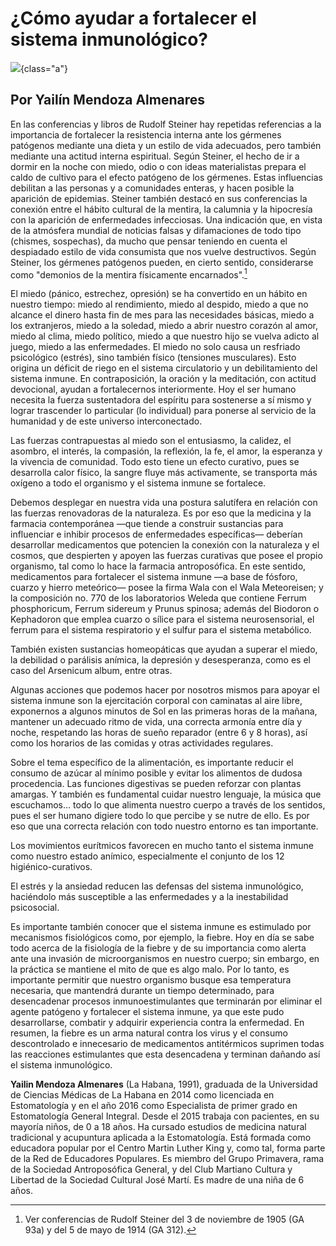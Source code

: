 # ¿Cómo ayudar a fortalecer el sistema inmunológico?

![](immune-system-1.jpg){class="a"}

## Por Yailín Mendoza Almenares

En las conferencias y libros de Rudolf Steiner hay repetidas referencias
a la importancia de fortalecer la resistencia interna ante los gérmenes
patógenos mediante una dieta y un estilo de vida adecuados, pero también
mediante una actitud interna espiritual. Según Steiner, el hecho de ir a
dormir en la noche con miedo, odio o con ideas materialistas prepara el
caldo de cultivo para el efecto patógeno de los gérmenes. Estas
influencias debilitan a las personas y a comunidades enteras, y hacen
posible la aparición de epidemias. Steiner también destacó en sus
conferencias la conexión entre el hábito cultural de la mentira, la
calumnia y la hipocresía con la aparición de enfermedades infecciosas.
Una indicación que, en vista de la atmósfera mundial de noticias falsas
y difamaciones de todo tipo (chismes, sospechas), da mucho que pensar
teniendo en cuenta el despiadado estilo de vida consumista que nos
vuelve destructivos. Según Steiner, los gérmenes patógenos pueden, en
cierto sentido, considerarse como "demonios de la mentira físicamente
encarnados".[^1]

El miedo (pánico, estrechez, opresión) se ha convertido en un hábito en
nuestro tiempo: miedo al rendimiento, miedo al despido, miedo a que no
alcance el dinero hasta fin de mes para las necesidades básicas, miedo a
los extranjeros, miedo a la soledad, miedo a abrir nuestro corazón al
amor, miedo al clima, miedo político, miedo a que nuestro hijo se vuelva
adicto al juego, miedo a las enfermedades. El miedo no solo causa un
resfriado psicológico (estrés), sino también físico (tensiones
musculares). Esto origina un déficit de riego en el sistema circulatorio
y un debilitamiento del sistema inmune. En contraposición, la oración y
la meditación, con actitud devocional, ayudan a fortalecernos
interiormente. Hoy el ser humano necesita la fuerza sustentadora del
espíritu para sostenerse a sí mismo y lograr trascender lo particular
(lo individual) para ponerse al servicio de la humanidad y de este
universo interconectado.

Las fuerzas contrapuestas al miedo son el entusiasmo, la calidez, el
asombro, el interés, la compasión, la reflexión, la fe, el amor, la
esperanza y la vivencia de comunidad. Todo esto tiene un efecto
curativo, pues se desarrolla calor físico, la sangre fluye más
activamente, se transporta más oxígeno a todo el organismo y el sistema
inmune se fortalece.

Debemos desplegar en nuestra vida una postura salutífera en relación con
las fuerzas renovadoras de la naturaleza. Es por eso que la medicina y
la farmacia contemporánea ―que tiende a construir sustancias para
influenciar e inhibir procesos de enfermedades específicas― deberían
desarrollar medicamentos que potencien la conexión con la naturaleza y
el cosmos, que despierten y apoyen las fuerzas curativas que posee el
propio organismo, tal como lo hace la farmacia antroposófica. En este
sentido, medicamentos para fortalecer el sistema inmune ―a base de
fósforo, cuarzo y hierro meteórico― posee la firma Wala con el Wala
Meteoreisen; y la composición no. 770 de los laboratorios Weleda que
contiene Ferrum phosphoricum, Ferrum sidereum y Prunus spinosa; además
del Biodoron o Kephadoron que emplea cuarzo o sílice para el sistema
neurosensorial, el ferrum para el sistema respiratorio y el sulfur para
el sistema metabólico.

También existen sustancias homeopáticas que ayudan a superar el miedo,
la debilidad o parálisis anímica, la depresión y desesperanza, como es
el caso del Arsenicum album, entre otras.

Algunas acciones que podemos hacer por nosotros mismos para apoyar el
sistema inmune son la ejercitación corporal con caminatas al aire libre,
exponernos a algunos minutos de Sol en las primeras horas de la mañana,
mantener un adecuado ritmo de vida, una correcta armonía entre día y
noche, respetando las horas de sueño reparador (entre 6 y 8 horas), así
como los horarios de las comidas y otras actividades regulares.

Sobre el tema específico de la alimentación, es importante reducir el
consumo de azúcar al mínimo posible y evitar los alimentos de dudosa
procedencia. Las funciones digestivas se pueden reforzar con plantas
amargas. Y también es fundamental cuidar nuestro lenguaje, la música que
escuchamos... todo lo que alimenta nuestro cuerpo a través de los
sentidos, pues el ser humano digiere todo lo que percibe y se nutre de
ello. Es por eso que una correcta relación con todo nuestro entorno es
tan importante.

Los movimientos eurítmicos favorecen en mucho tanto el sistema inmune
como nuestro estado anímico, especialmente el conjunto de los 12
higiénico-curativos.

El estrés y la ansiedad reducen las defensas del sistema inmunológico,
haciéndolo más susceptible a las enfermedades y a la inestabilidad
psicosocial.

Es importante también conocer que el sistema inmune es estimulado por
mecanismos fisiológicos como, por ejemplo, la fiebre. Hoy en día se sabe
todo acerca de la fisiología de la fiebre y de su importancia como
alerta ante una invasión de microorganismos en nuestro cuerpo; sin
embargo, en la práctica se mantiene el mito de que es algo malo. Por lo
tanto, es importante permitir que nuestro organismo busque esa
temperatura necesaria, que mantendrá durante un tiempo determinado, para
desencadenar procesos inmunoestimulantes que terminarán por eliminar el
agente patógeno y fortalecer el sistema inmune, ya que este pudo
desarrollarse, combatir y adquirir experiencia contra la enfermedad. En
resumen, la fiebre es un arma natural contra los virus y el consumo
descontrolado e innecesario de medicamentos antitérmicos suprimen todas
las reacciones estimulantes que esta desencadena y terminan dañando así
el sistema inmunológico.

**Yailin Mendoza Almenares** (La Habana, 1991), graduada de la
Universidad de Ciencias Médicas de La Habana en 2014 como licenciada en
Estomatología y en el año 2016 como Especialista de primer grado en
Estomatología General Integral. Desde el 2015 trabaja con pacientes, en
su mayoría niños, de 0 a 18 años. Ha cursado estudios de medicina
natural tradicional y acupuntura aplicada a la Estomatología. Está
formada como educadora popular por el Centro Martin Luther King y, como
tal, forma parte de la Red de Educadores Populares. Es miembro del Grupo
Primavera, rama de la Sociedad Antroposófica General, y del Club
Martiano Cultura y Libertad de la Sociedad Cultural José Martí. Es madre
de una niña de 6 años.

[^1]: Ver conferencias de Rudolf Steiner del 3 de noviembre de 1905 (GA
    93a) y del 5 de mayo de 1914 (GA 312).
